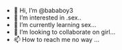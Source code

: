 - 👋 Hi, I’m @bababoy3
- 👀 I’m interested in .sex..
- 🌱 I’m currently learning sex...
- 💞️ I’m looking to collaborate on girl...
- 📫 How to reach me no way ...

<!---
bababoy3/bababoy3 is a ✨ special ✨ repository because its `README.md` (this file) appears on your GitHub profile.
You can click the Preview link to take a look at your changes.
--->

